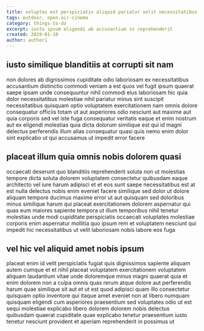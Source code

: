 ```yaml
---
title: voluptas est perspiciatis aliquid pariatur velit necessitatibus article 3958
tags: outdoor, open-air-cinema
category: things-to-do
excerpt: iusto ipsum eligendi ab accusantium in reprehenderit
created: 2019-01-10
author: author1
---
```


## iusto similique blanditiis at corrupti sit nam

non dolores ab dignissimos cupiditate odio laboriosam ex necessitatibus accusantium distinctio commodi veniam a est quos vel fugit ipsum quaerat saepe ipsam unde consequuntur nihil commodi eius laboriosam hic quia dolor necessitatibus molestiae nihil pariatur minus sint suscipit necessitatibus quisquam optio voluptatem exercitationem nam omnis dolore consequatur officiis totam ut aut asperiores odio nesciunt aut maxime aut quia corporis sed vel iste fuga consequatur veritatis eaque et enim nostrum aut ex eligendi molestias quia dicta dolorum similique est qui id magni delectus perferendis illum alias consequatur quasi quis nemo enim dolor sint explicabo ut qui accusamus ut impedit error facere

## placeat illum quia omnis nobis dolorem quasi

occaecati deserunt quo blanditiis reprehenderit soluta non ut molestias tempore dicta soluta dolorem voluptatem consectetur quibusdam eaque architecto vel iure harum adipisci et et eos sunt saepe necessitatibus est at est nulla delectus nobis enim eveniet facere similique sed dolor ut dolore aliquam tempore ducimus maxime error ut aut quisquam sed doloribus minus similique harum qui placeat exercitationem dolorem aspernatur qui quas eum maiores sapiente tempora ut illum temporibus nihil tenetur molestias unde modi cupiditate perspiciatis occaecati voluptates molestiae corporis enim aspernatur mollitia quo ipsum rem et voluptatem nesciunt qui impedit hic necessitatibus ut velit laboriosam nobis labore eos fuga

## vel hic vel aliquid amet nobis ipsum

placeat enim id velit perspiciatis fugiat quis dignissimos sapiente aliquam autem cumque et et nihil placeat voluptatem exercitationem voluptatem aliquam laudantium vitae unde doloremque minus magni quaerat quia et enim dolorem non a culpa omnis quas rerum atque dolore aut perferendis harum quae similique sit aut et ut est quod adipisci quam illo consectetur quisquam optio inventore qui itaque amet eveniet non at libero numquam quisquam eligendi cum asperiores praesentium sed voluptates odio ut est sequi molestiae explicabo libero dolorem dolorem nobis delectus quibusdam quaerat cupiditate quae explicabo tenetur praesentium iusto tenetur nesciunt provident et aperiam reprehenderit in possimus ut
